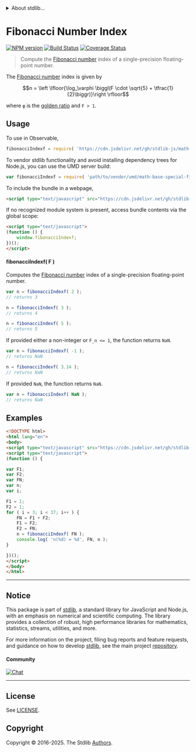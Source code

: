 <!--

@license Apache-2.0

Copyright (c) 2025 The Stdlib Authors.

Licensed under the Apache License, Version 2.0 (the "License");
you may not use this file except in compliance with the License.
You may obtain a copy of the License at

   http://www.apache.org/licenses/LICENSE-2.0

Unless required by applicable law or agreed to in writing, software
distributed under the License is distributed on an "AS IS" BASIS,
WITHOUT WARRANTIES OR CONDITIONS OF ANY KIND, either express or implied.
See the License for the specific language governing permissions and
limitations under the License.

-->


<details>
  <summary>
    About stdlib...
  </summary>
  <p>We believe in a future in which the web is a preferred environment for numerical computation. To help realize this future, we've built stdlib. stdlib is a standard library, with an emphasis on numerical and scientific computation, written in JavaScript (and C) for execution in browsers and in Node.js.</p>
  <p>The library is fully decomposable, being architected in such a way that you can swap out and mix and match APIs and functionality to cater to your exact preferences and use cases.</p>
  <p>When you use stdlib, you can be absolutely certain that you are using the most thorough, rigorous, well-written, studied, documented, tested, measured, and high-quality code out there.</p>
  <p>To join us in bringing numerical computing to the web, get started by checking us out on <a href="https://github.com/stdlib-js/stdlib">GitHub</a>, and please consider <a href="https://opencollective.com/stdlib">financially supporting stdlib</a>. We greatly appreciate your continued support!</p>
</details>

# Fibonacci Number Index

[![NPM version][npm-image]][npm-url] [![Build Status][test-image]][test-url] [![Coverage Status][coverage-image]][coverage-url] <!-- [![dependencies][dependencies-image]][dependencies-url] -->

> Compute the [Fibonacci number][fibonacci-number] index of a single-precision floating-point number.

<section class="intro">

The [Fibonacci number][fibonacci-number] index is given by

<!-- <equation class="equation" label="eq:fibonacci_number_indexf" align="center" raw="n = \left \lfloor{\log_\varphi \biggl(F \cdot \sqrt{5} + \tfrac{1}{2}\biggr)}\right \rfloor" alt="Formula to compute the Fibonacci number index."> -->

```math
n = \left \lfloor{\log_\varphi \biggl(F \cdot \sqrt{5} + \tfrac{1}{2}\biggr)}\right \rfloor
```

<!-- </equation> -->

where `φ` is the [golden ratio][golden-ratio] and `F > 1`.

</section>

<!-- /.intro -->



<section class="usage">

## Usage

To use in Observable,

```javascript
fibonacciIndexf = require( 'https://cdn.jsdelivr.net/gh/stdlib-js/math-base-special-fibonacci-indexf@umd/browser.js' )
```

To vendor stdlib functionality and avoid installing dependency trees for Node.js, you can use the UMD server build:

```javascript
var fibonacciIndexf = require( 'path/to/vendor/umd/math-base-special-fibonacci-indexf/index.js' )
```

To include the bundle in a webpage,

```html
<script type="text/javascript" src="https://cdn.jsdelivr.net/gh/stdlib-js/math-base-special-fibonacci-indexf@umd/browser.js"></script>
```

If no recognized module system is present, access bundle contents via the global scope:

```html
<script type="text/javascript">
(function () {
    window.fibonacciIndexf;
})();
</script>
```

#### fibonacciIndexf( F )

Computes the [Fibonacci number][fibonacci-number] index of a single-precision floating-point number.

```javascript
var n = fibonacciIndexf( 2 );
// returns 3

n = fibonacciIndexf( 3 );
// returns 4

n = fibonacciIndexf( 5 );
// returns 5
```

If provided either a non-integer or `F_n <= 1`, the function returns `NaN`.

```javascript
var n = fibonacciIndexf( -1 );
// returns NaN

n = fibonacciIndexf( 3.14 );
// returns NaN
```

If provided `NaN`, the function returns `NaN`.

```javascript
var n = fibonacciIndexf( NaN );
// returns NaN
```

</section>

<!-- /.usage -->

<section class="notes">

</section>

<!-- /.notes -->

<section class="examples">

## Examples

<!-- eslint no-undef: "error" -->

```html
<!DOCTYPE html>
<html lang="en">
<body>
<script type="text/javascript" src="https://cdn.jsdelivr.net/gh/stdlib-js/math-base-special-fibonacci-indexf@umd/browser.js"></script>
<script type="text/javascript">
(function () {

var F1;
var F2;
var FN;
var n;
var i;

F1 = 1;
F2 = 1;
for ( i = 3; i < 37; i++ ) {
    FN = F1 + F2;
    F1 = F2;
    F2 = FN;
    n = fibonacciIndexf( FN );
    console.log( 'n(%d) = %d', FN, n );
}

})();
</script>
</body>
</html>
```

</section>

<!-- /.examples -->

<!-- C interface documentation. -->



<!-- Section for related `stdlib` packages. Do not manually edit this section, as it is automatically populated. -->

<section class="related">

</section>

<!-- /.related -->

<!-- Section for all links. Make sure to keep an empty line after the `section` element and another before the `/section` close. -->


<section class="main-repo" >

* * *

## Notice

This package is part of [stdlib][stdlib], a standard library for JavaScript and Node.js, with an emphasis on numerical and scientific computing. The library provides a collection of robust, high performance libraries for mathematics, statistics, streams, utilities, and more.

For more information on the project, filing bug reports and feature requests, and guidance on how to develop [stdlib][stdlib], see the main project [repository][stdlib].

#### Community

[![Chat][chat-image]][chat-url]

---

## License

See [LICENSE][stdlib-license].


## Copyright

Copyright &copy; 2016-2025. The Stdlib [Authors][stdlib-authors].

</section>

<!-- /.stdlib -->

<!-- Section for all links. Make sure to keep an empty line after the `section` element and another before the `/section` close. -->

<section class="links">

[npm-image]: http://img.shields.io/npm/v/@stdlib/math-base-special-fibonacci-indexf.svg
[npm-url]: https://npmjs.org/package/@stdlib/math-base-special-fibonacci-indexf

[test-image]: https://github.com/stdlib-js/math-base-special-fibonacci-indexf/actions/workflows/test.yml/badge.svg?branch=main
[test-url]: https://github.com/stdlib-js/math-base-special-fibonacci-indexf/actions/workflows/test.yml?query=branch:main

[coverage-image]: https://img.shields.io/codecov/c/github/stdlib-js/math-base-special-fibonacci-indexf/main.svg
[coverage-url]: https://codecov.io/github/stdlib-js/math-base-special-fibonacci-indexf?branch=main

<!--

[dependencies-image]: https://img.shields.io/david/stdlib-js/math-base-special-fibonacci-indexf.svg
[dependencies-url]: https://david-dm.org/stdlib-js/math-base-special-fibonacci-indexf/main

-->

[chat-image]: https://img.shields.io/gitter/room/stdlib-js/stdlib.svg
[chat-url]: https://app.gitter.im/#/room/#stdlib-js_stdlib:gitter.im

[stdlib]: https://github.com/stdlib-js/stdlib

[stdlib-authors]: https://github.com/stdlib-js/stdlib/graphs/contributors

[umd]: https://github.com/umdjs/umd
[es-module]: https://developer.mozilla.org/en-US/docs/Web/JavaScript/Guide/Modules

[deno-url]: https://github.com/stdlib-js/math-base-special-fibonacci-indexf/tree/deno
[deno-readme]: https://github.com/stdlib-js/math-base-special-fibonacci-indexf/blob/deno/README.md
[umd-url]: https://github.com/stdlib-js/math-base-special-fibonacci-indexf/tree/umd
[umd-readme]: https://github.com/stdlib-js/math-base-special-fibonacci-indexf/blob/umd/README.md
[esm-url]: https://github.com/stdlib-js/math-base-special-fibonacci-indexf/tree/esm
[esm-readme]: https://github.com/stdlib-js/math-base-special-fibonacci-indexf/blob/esm/README.md
[branches-url]: https://github.com/stdlib-js/math-base-special-fibonacci-indexf/blob/main/branches.md

[stdlib-license]: https://raw.githubusercontent.com/stdlib-js/math-base-special-fibonacci-indexf/main/LICENSE

[fibonacci-number]: https://en.wikipedia.org/wiki/Fibonacci_number

[golden-ratio]: https://en.wikipedia.org/wiki/Golden_ratio

<!-- <related-links> -->

<!-- </related-links> -->

</section>

<!-- /.links -->
